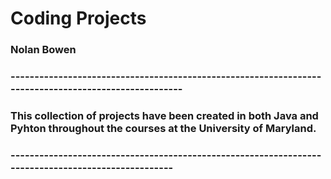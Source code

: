 # Coding Projects
### Nolan Bowen
### -----------------------------------------------------------------------------------------------------
### This collection of projects have been created in both Java and Pyhton throughout the courses at the University of Maryland.
### ---------------------------------------------------------------------------------------------------
